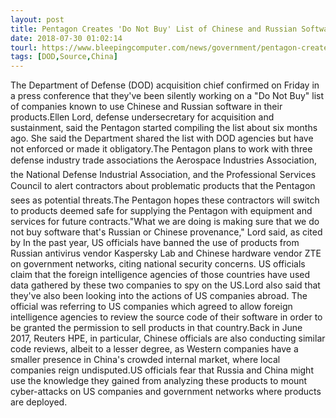 ```yaml
---
layout: post
title: Pentagon Creates 'Do Not Buy' List of Chinese and Russian Software Providers
date: 2018-07-30 01:02:14
tourl: https://www.bleepingcomputer.com/news/government/pentagon-creates-do-not-buy-list-of-chinese-and-russian-software-providers/
tags: [DOD,Source,China]
---
```

The Department of Defense (DOD) acquisition chief confirmed on Friday in a press conference that they've been silently working on a "Do Not Buy" list of companies known to use Chinese and Russian software in their products.Ellen Lord, defense undersecretary for acquisition and sustainment, said the Pentagon started compiling the list about six months ago. She said the Department shared the list with DOD agencies but have not enforced or made it obligatory.The Pentagon plans to work with three defense industry trade associations the Aerospace Industries Association, the National Defense Industrial Association, and the Professional Services Council to alert contractors about problematic products that the Pentagon sees as potential threats.The Pentagon hopes these contractors will switch to products deemed safe for supplying the Pentagon with equipment and services for future contracts."What we are doing is making sure that we do not buy software that's Russian or Chinese provenance," Lord said, as cited by In the past year, US officials have banned the use of products from Russian antivirus vendor Kaspersky Lab and Chinese hardware vendor ZTE on government networks, citing national security concerns. US officials claim that the foreign intelligence agencies of those countries have used data gathered by these two companies to spy on the US.Lord also said that they've also been looking into the actions of US companies abroad. The official was referring to US companies which agreed to allow foreign intelligence agencies to review the source code of their software in order to be granted the permission to sell products in that country.Back in June 2017, Reuters HPE, in particular, Chinese officials are also conducting similar code reviews, albeit to a lesser degree, as Western companies have a smaller presence in China's crowded internal market, where local companies reign undisputed.US officials fear that Russia and China might use the knowledge they gained from analyzing these products to mount cyber-attacks on US companies and government networks where products are deployed.